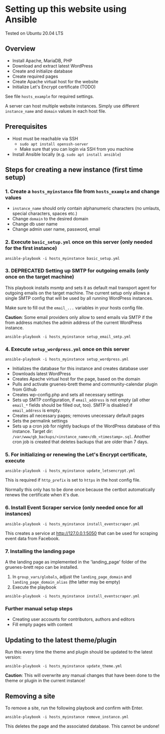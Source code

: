# Setting up this website using Ansible

Tested on Ubuntu 20.04 LTS

## Overview

* Install Apache, MariaDB, PHP
* Download and extract latest WordPress
* Create and initialize database
* Create required pages
* Create Apache virtual host for the website
* Initialize Let's Encrypt certificate (TODO)

See file `hosts_example` for required settings.

A server can host multiple website instances. Simply use different `instance_name` and `domain`
values in each host file.

## Prerequisites

* Host must be reachable via SSH
  * `sudo apt install openssh-server`
  * Make sure that you can login via SSH from you machine
* Install Ansible locally (e.g. `sudo apt install ansible`)

## Steps for creating a new instance (first time setup)

### 1. Create a `hosts_myinstance` file from `hosts_example` and change values
* `instance_name` should only contain alphanumeric characters (no umlauts, special characters, spaces etc.)
* Change `domain` to the desired domain
* Change db user name
* Change admin user name, password, email

### 2. Execute `basic_setup.yml` once on this server (only needed for the first instance)
```
ansible-playbook -i hosts_myinstance basic_setup.yml
```

### 3. DEPRECATED Setting up SMTP for outgoing emails (only once on the target machine)
This playbook installs msmtp and sets it as default mail transport agent for outgoing
emails on the target machine. The current setup only allows a single SMTP config
that will be used by all running WordPress instances.

Make sure to fill out the `email_...` variables in your hosts config file.

**Caution**: Some email providers only allow to send emails via SMTP if the from address matches
the admin address of the current WordPress instance.

```
ansible-playbook -i hosts_myinstance setup_email_smtp.yml
```

### 4. Execute `setup_wordpress.yml` once on this server
```
ansible-playbook -i hosts_myinstance setup_wordpress.yml
```
* Initializes the database for this instance and creates database user
* Downloads latest WordPress
* Creates Apache virtual host for the page, based on the domain
* Pulls and activate gruenes-brett theme and community-calendar plugin from Github
* Creates wp-config.php and sets all necessary settings
* Sets up SMTP configuration, if `email_address` is not empty (all other `email_*`
  fields should be filled out, too). SMTP is disabled if `email_address` is empty.
* Creates all necessary pages; removes unecessary default pages
* Sets the permalink settings
* Sets up a cron job for nightly backups of the WordPress database of this instance.
  Target dir: `/var/www/gb_backups/<instance_name>/db_<timestamp>.sql`.
  Another cron job is created that deletes backups that are older than 7 days.

### 5. For initializing or renewing the Let's Encrypt certificate, execute
```
ansible-playbook -i hosts_myinstance update_letsencrypt.yml
```

This is required if `http_prefix` is set to `https` in the host config file.

Normally this only has to be done once because the certbot automatically renews the certificate
when it's due.

### 6. Install Event Scraper service (only needed once for all instances)
```
ansible-playbook -i hosts_myinstance install_eventscraper.yml
```

This creates a service at http://127.0.0.1:5050 that can be used for
scraping event data from Facebook.

### 7. Installing the landing page
A the landing page as implemented in the 'landing_page' folder of the gruenes-brett repo
can be installed.

1. In `group_vars/globals`, adjust the `landing_page_domain` and `landing_page_domain_alias` (the latter may be empty)
2. Execute the playbook
```
ansible-playbook -i hosts_myinstance install_eventscraper.yml
```

### Further manual setup steps
* Creating user accounts for contributors, authors and editors
* Fill empty pages with content

## Updating to the latest theme/plugin

Run this every time the theme and plugin should be updated to the latest version:
```
ansible-playbook -i hosts_myinstance update_theme.yml
```
**Caution**: This will overwrite any manual changes that have been done to the theme or
plugin in the current instance!


## Removing a site

To remove a site, run the following playbook and confirm with Enter.

```
ansible-playbook -i hosts_myinstance remove_instance.yml
```

This deletes the page and the associated database. This cannot be undone!
